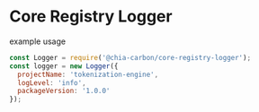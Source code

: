 # Core Registry Logger

example usage

```javascript
const Logger = require('@chia-carbon/core-registry-logger');
const logger = new Logger({
  projectName: 'tokenization-engine',
  logLevel: 'info',
  packageVersion: '1.0.0'
});
```
